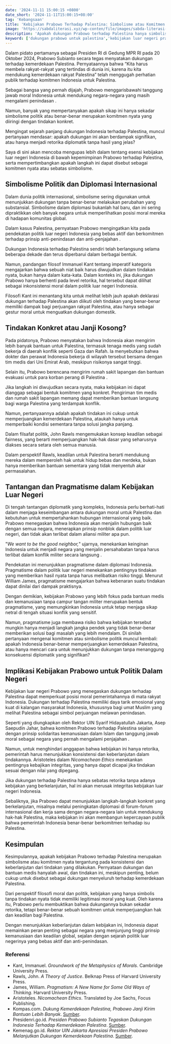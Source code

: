 ```yaml
---
date: '2024-11-11 15:00:15 +0800'
date_short: '2024-11-11T15:00:15+08:00'
tag: 'Kebangsaan'
title: 'Kebijakan Prabowo Terhadap Palestina: Simbolisme atau Komitmen Nyata?'
image: 'https://sabdaliterasi.xyz/wp-conten/file/images/sabda-literasi-kebijakan-prabowo-terhadap-palestina-simbolisme-atau-komitmen-nyata.jpg'
description: 'Apakah dukungan Prabowo terhadap Palestina hanya simbolisme politik atau komitmen nyata? Artikel ini mengupas kebijakan luar negeri Indonesia terhadap Palestina'
keyword: ['dukungan prabowo untuk palestina','kebijakan luar negeri prabowo','kemerdekaan palestina','prabowo bebas aktif nonblok','diplomasi indonesia palestina','bantuan kemanusiaan untuk palestina','rumah sakit lapangan indonesia di gaza','prabowo dan isu palestina','prabowo komitmen palestina','hubungan diplomatik indonesia palestina','indonesia solidaritas palestina','prabowo anti penjajahan','simbolisme versus komitmen politik','pragmatik politik luar negeri prabowo','indonesia tetangga yang baik','peran indonesia di timur tengah','misi kemanusiaan indonesia gaza','diplomasi palestina di pbb','indonesia palestina moral','politik nonblok prabowo','prabowo subianto','palestina','kebijakan luar negeri indonesia','simbolisme politik','komitmen nyata','bantuan kemanusiaan','hak asasi manusia','solidaritas global']
---
```

<p>Dalam pidato pertamanya sebagai Presiden RI di Gedung MPR RI pada 20 Oktober 2024, Prabowo Subianto secara tegas menyatakan dukungan terhadap kemerdekaan Palestina. Pernyataannya bahwa “Kita harus membela rakyat-rakyat yang tertindas di dunia ini, karena itu kita mendukung kemerdekaan rakyat Palestina” telah menggugah perhatian publik terhadap komitmen Indonesia untuk Palestina. </p><p>Sebagai bangsa yang pernah dijajah, Prabowo menggarisbawahi tanggung jawab moral Indonesia untuk mendukung negara-negara yang masih mengalami penindasan .</p><p>Namun, banyak yang mempertanyakan apakah sikap ini hanya sekadar simbolisme politik atau benar-benar merupakan komitmen nyata yang diiringi dengan tindakan konkret.</p><p> Mengingat sejarah panjang dukungan Indonesia terhadap Palestina, muncul pertanyaan mendasar: apakah dukungan ini akan berdampak signifikan, atau hanya menjadi retorika diplomatik tanpa hasil yang jelas?</p><p>Saya di sini akan mencoba mengupas lebih dalam tentang esensi kebijakan luar negeri Indonesia di bawah kepemimpinan Prabowo terhadap Palestina, serta mempertimbangkan apakah langkah ini dapat disebut sebagai komitmen nyata atau sebatas simbolisme.</p><h2>Simbolisme Politik dan Diplomasi Internasional</h2><p>Dalam dunia politik internasional, simbolisme sering digunakan untuk menunjukkan dukungan tanpa benar-benar melakukan perubahan yang substansial. Simbolisme dalam diplomasi bukanlah hal baru, dan ini sering dipraktikkan oleh banyak negara untuk memperlihatkan posisi moral mereka di hadapan komunitas global. </p><p>Dalam kasus Palestina, pernyataan Prabowo mengingatkan kita pada pendekatan politik luar negeri Indonesia yang bebas aktif dan berkomitmen terhadap prinsip anti-penindasan dan anti-penjajahan .</p><p>Dukungan Indonesia terhadap Palestina sendiri telah berlangsung selama beberapa dekade dan terus diperbarui dalam berbagai bentuk. </p><p>Namun, pandangan filosof Immanuel Kant tentang imperatif kategoris mengajarkan bahwa sebuah niat baik harus diwujudkan dalam tindakan nyata, bukan hanya dalam kata-kata. Dalam konteks ini, jika dukungan Prabowo hanya berhenti pada level retorika, hal tersebut dapat dilihat sebagai inkonsistensi moral dalam politik luar negeri Indonesia.</p><p>Filosofi Kant ini menantang kita untuk melihat lebih jauh apakah deklarasi dukungan terhadap Palestina akan diikuti oleh tindakan yang benar-benar memiliki dampak bagi perjuangan rakyat Palestina, atau hanya sebagai gestur moral untuk menguatkan dukungan domestik.</p><h2>Tindakan Konkret atau Janji Kosong?</h2><p>Pada pidatonya, Prabowo menyatakan bahwa Indonesia akan mengirim lebih banyak bantuan untuk Palestina, termasuk tenaga medis yang sudah bekerja di daerah konflik seperti Gaza dan Rafah. Ia menyebutkan bahwa dokter dan perawat Indonesia bekerja di wilayah tersebut bersama dengan tim medis dari Uni Emirat Arab, meskipun risikonya sangat tinggi. </p><p>Selain itu, Prabowo berencana mengirim rumah sakit lapangan dan bantuan evakuasi untuk para korban perang di Palestina .</p><p>Jika langkah ini diwujudkan secara nyata, maka kebijakan ini dapat dianggap sebagai bentuk komitmen yang konkret. Pengiriman tim medis dan rumah sakit lapangan memang dapat memberikan bantuan langsung bagi warga Palestina yang terdampak konflik.</p><p>Namun, pertanyaannya adalah apakah tindakan ini cukup untuk memperjuangkan kemerdekaan Palestina, ataukah hanya untuk memperbaiki kondisi sementara tanpa solusi jangka panjang.</p><p>Dalam filsafat politik, John Rawls mengemukakan konsep keadilan sebagai fairness, yang berarti memperjuangkan hak-hak dasar yang seharusnya diakses secara setara oleh semua manusia. </p><p>Dalam perspektif Rawls, keadilan untuk Palestina berarti mendukung mereka dalam memperoleh hak untuk hidup bebas dan merdeka, bukan hanya memberikan bantuan sementara yang tidak menyentuh akar permasalahan.</p><h2>Tantangan dan Pragmatisme dalam Kebijakan Luar Negeri</h2><p>Di tengah tantangan diplomatik yang kompleks, Indonesia perlu berhati-hati dalam menjaga keseimbangan antara dukungan moral untuk Palestina dan kebutuhan untuk mempertahankan hubungan internasional yang baik. Prabowo menegaskan bahwa Indonesia akan menjalin hubungan baik dengan semua negara, menerapkan prinsip nonblok dalam politik luar negeri, dan tidak akan terlibat dalam aliansi militer apa pun. </p><p>"<em>We want to be the good neighbor,</em>" ujarnya, menekankan keinginan Indonesia untuk menjadi negara yang menjalin persahabatan tanpa harus terlibat dalam konflik militer secara langsung .</p><p>Pendekatan ini menunjukkan pragmatisme dalam diplomasi Indonesia. Pragmatisme dalam politik luar negeri menekankan pentingnya tindakan yang memberikan hasil nyata tanpa harus melibatkan risiko tinggi. Menurut William James, pragmatisme mengajarkan bahwa kebenaran suatu tindakan dapat dinilai dari dampak praktisnya.</p><p>Dengan demikian, kebijakan Prabowo yang lebih fokus pada bantuan medis dan kemanusiaan tanpa campur tangan militer merupakan bentuk pragmatisme, yang memungkinkan Indonesia untuk tetap menjaga sikap netral di tengah situasi konflik yang sensitif.</p><p>Namun, pragmatisme juga membawa risiko bahwa kebijakan tersebut mungkin hanya menjadi langkah jangka pendek yang tidak benar-benar memberikan solusi bagi masalah yang lebih mendalam. Di sinilah pertanyaan mengenai komitmen atau simbolisme politik muncul kembali: apakah Indonesia benar-benar memperjuangkan kemerdekaan Palestina, atau hanya mencari cara untuk menunjukkan dukungan tanpa menanggung konsekuensi diplomatik yang signifikan?</p><h2>Implikasi Kebijakan Prabowo untuk Politik Dalam Negeri</h2><p>Kebijakan luar negeri Prabowo yang menegaskan dukungan terhadap Palestina dapat memperkuat posisi moral pemerintahannya di mata rakyat Indonesia. Dukungan terhadap Palestina memiliki daya tarik emosional yang kuat di kalangan masyarakat Indonesia, khususnya bagi umat Muslim yang melihat Palestina sebagai simbol perjuangan melawan penindasan. </p><p>Seperti yang diungkapkan oleh Rektor UIN Syarif Hidayatullah Jakarta, Asep Saepudin Jahar, bahwa komitmen Prabowo terhadap Palestina sejalan dengan prinsip solidaritas kemanusiaan dalam Islam dan tanggung jawab moral sebagai negara yang pernah mengalami penjajahan .</p><p>Namun, untuk menghindari anggapan bahwa kebijakan ini hanya retorika, pemerintah harus menunjukkan konsistensi dan keberlanjutan dalam tindakannya. Aristoteles dalam <em>Nicomachean Ethics</em> menekankan pentingnya kebajikan integritas, yang hanya dapat dicapai jika tindakan sesuai dengan nilai yang dipegang.</p><p> Jika dukungan terhadap Palestina hanya sebatas retorika tanpa adanya kebijakan yang berkelanjutan, hal ini akan merusak integritas kebijakan luar negeri Indonesia.</p><p>Sebaliknya, jika Prabowo dapat menunjukkan langkah-langkah konkret yang berkelanjutan, misalnya melalui peningkatan diplomasi di forum-forum internasional dan kerja sama dengan negara-negara lain untuk mendukung hak-hak Palestina, maka kebijakan ini akan membangun kepercayaan publik bahwa pemerintah Indonesia benar-benar berkomitmen terhadap isu Palestina.</p><h2>Kesimpulan</h2><p>Kesimpulannya, apakah kebijakan Prabowo terhadap Palestina merupakan simbolisme atau komitmen nyata tergantung pada konsistensi dan keberlanjutan dari tindakan yang dilakukan. Pernyataan dukungan dan bantuan medis hanyalah awal, dan tindakan ini, meskipun penting, belum cukup untuk disebut sebagai dukungan menyeluruh terhadap kemerdekaan Palestina.</p><p>Dari perspektif filosofi moral dan politik, kebijakan yang hanya simbolis tanpa tindakan nyata tidak memiliki legitimasi moral yang kuat. Oleh karena itu, Prabowo perlu membuktikan bahwa dukungannya bukan sekadar retorika, tetapi benar-benar sebuah komitmen untuk memperjuangkan hak dan keadilan bagi Palestina.</p><p>Dengan menunjukkan keberlanjutan dalam kebijakan ini, Indonesia dapat memainkan peran penting sebagai negara yang menjunjung tinggi prinsip kemanusiaan dan keadilan global, sejalan dengan sejarah politik luar negerinya yang bebas aktif dan anti-penindasan.</p><h3>Referensi</h3><ul><li>Kant, Immanuel. <em>Groundwork of the Metaphysics of Morals</em>. Cambridge University Press.</li><li>Rawls, John. <em>A Theory of Justice</em>. Belknap Press of Harvard University Press.</li><li>James, William. <em>Pragmatism: A New Name for Some Old Ways of Thinking</em>. Harvard University Press.</li><li>Aristoteles. <em>Nicomachean Ethics</em>. Translated by Joe Sachs, Focus Publishing.</li><li>Kompas.com. <em>Dukung Kemerdekaan Palestina, Prabowo Janji Kirim Bantuan Lebih Banyak</em>. <a href="https://nasional.kompas.com/read/2024/10/20/12213691/dukung-kemerdekaan-palestina-prabowo-janji-kirim-bantuan-lebih-banyak" target="_blank" rel="nofollow noopener noreferrer">Sumber</a>.</li><li>Presidenri.go.id. <em>Presiden Prabowo Subianto Tegaskan Dukungan Indonesia Terhadap Kemerdekaan Palestina</em>. <a href="https://www.presidenri.go.id/siaran-pers/presiden-prabowo-subianto-tegaskan-dukungan-indonesia-terhadap-kemerdekaan-palestina/" target="_blank" rel="nofollow noopener noreferrer">Sumber</a>.</li><li>Kemenag.go.id. <em>Rektor UIN Jakarta Apresiasi Presiden Prabowo Melanjutkan Dukungan Kemerdekaan Palestina</em>. <a href="https://kemenag.go.id/nasional/rektor-uin-jakarta-apresiasi-presiden-prabowo-melanjutkan-dukungan-kemerdekaan-palestina-mf7oa" target="_blank" rel="nofollow noopener noreferrer">Sumber</a>.</li></ul>